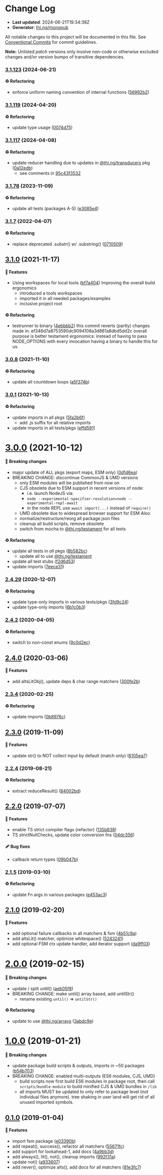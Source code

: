 # Change Log

- **Last updated**: 2024-06-21T19:34:38Z
- **Generator**: [thi.ng/monopub](https://thi.ng/monopub)

All notable changes to this project will be documented in this file.
See [Conventional Commits](https://conventionalcommits.org/) for commit guidelines.

**Note:** Unlisted _patch_ versions only involve non-code or otherwise excluded changes
and/or version bumps of transitive dependencies.

### [3.1.123](https://github.com/thi-ng/umbrella/tree/@thi.ng/fsm@3.1.123) (2024-06-21)

#### ♻️ Refactoring

- enforce uniform naming convention of internal functions ([56992b2](https://github.com/thi-ng/umbrella/commit/56992b2))

### [3.1.119](https://github.com/thi-ng/umbrella/tree/@thi.ng/fsm@3.1.119) (2024-04-20)

#### ♻️ Refactoring

- update type usage ([0074d75](https://github.com/thi-ng/umbrella/commit/0074d75))

### [3.1.117](https://github.com/thi-ng/umbrella/tree/@thi.ng/fsm@3.1.117) (2024-04-08)

#### ♻️ Refactoring

- update reducer handling due to updates in [@thi.ng/transducers](https://github.com/thi-ng/umbrella/tree/main/packages/transducers) pkg ([0a12edb](https://github.com/thi-ng/umbrella/commit/0a12edb))
  - see comments in [95c43f3532](https://github.com/thi-ng/umbrella/commit/95c43f3532)

### [3.1.78](https://github.com/thi-ng/umbrella/tree/@thi.ng/fsm@3.1.78) (2023-11-09)

#### ♻️ Refactoring

- update all tests (packages A-S) ([e3085e4](https://github.com/thi-ng/umbrella/commit/e3085e4))

### [3.1.7](https://github.com/thi-ng/umbrella/tree/@thi.ng/fsm@3.1.7) (2022-04-07)

#### ♻️ Refactoring

- replace deprecated .substr() w/ .substring() ([0710509](https://github.com/thi-ng/umbrella/commit/0710509))

## [3.1.0](https://github.com/thi-ng/umbrella/tree/@thi.ng/fsm@3.1.0) (2021-11-17)

#### 🚀 Features

- Using workspaces for local tools ([bf7a404](https://github.com/thi-ng/umbrella/commit/bf7a404))
  Improving the overall build ergonomics
  - introduced a tools workspaces
  - imported it in all needed packages/examples
  - inclusive project root

#### ♻️ Refactoring

- testrunner to binary ([4ebbbb2](https://github.com/thi-ng/umbrella/commit/4ebbbb2))
  this commit reverts (partly) changes made in:
  ef346d7a8753590dc9094108a3d861a8dbd5dd2c
  overall purpose is better testament ergonomics:
  instead of having to pass NODE_OPTIONS with every invocation
  having a binary to handle this for us.

### [3.0.8](https://github.com/thi-ng/umbrella/tree/@thi.ng/fsm@3.0.8) (2021-11-10)

#### ♻️ Refactoring

- update all countdown loops ([a5f374b](https://github.com/thi-ng/umbrella/commit/a5f374b))

### [3.0.1](https://github.com/thi-ng/umbrella/tree/@thi.ng/fsm@3.0.1) (2021-10-13)

#### ♻️ Refactoring

- update imports in all pkgs ([5fa2b6f](https://github.com/thi-ng/umbrella/commit/5fa2b6f))
  - add .js suffix for all relative imports
- update imports in all tests/pkgs ([effd591](https://github.com/thi-ng/umbrella/commit/effd591))

# [3.0.0](https://github.com/thi-ng/umbrella/tree/@thi.ng/fsm@3.0.0) (2021-10-12)

#### 🛑 Breaking changes

- major update of ALL pkgs (export maps, ESM only) ([0d1d6ea](https://github.com/thi-ng/umbrella/commit/0d1d6ea))
- BREAKING CHANGE: discontinue CommonJS & UMD versions
  - only ESM modules will be published from now on
  - CJS obsolete due to ESM support in recent versions of node:
    - i.e. launch NodeJS via:
    - `node --experimental-specifier-resolution=node --experimental-repl-await`
    - in the node REPL use `await import(...)` instead of `require()`
  - UMD obsolete due to widespread browser support for ESM
  Also:
  - normalize/restructure/reorg all package.json files
  - cleanup all build scripts, remove obsolete
  - switch from mocha to [@thi.ng/testament](https://github.com/thi-ng/umbrella/tree/main/packages/testament) for all tests

#### ♻️ Refactoring

- update all tests in _all_ pkgs ([8b582bc](https://github.com/thi-ng/umbrella/commit/8b582bc))
  - update all to use [@thi.ng/testament](https://github.com/thi-ng/umbrella/tree/main/packages/testament)
- update all test stubs ([f2d6d53](https://github.com/thi-ng/umbrella/commit/f2d6d53))
- update imports ([7eece31](https://github.com/thi-ng/umbrella/commit/7eece31))

### [2.4.29](https://github.com/thi-ng/umbrella/tree/@thi.ng/fsm@2.4.29) (2020-12-07)

#### ♻️ Refactoring

- update type-only imports in various tests/pkgs ([3fd9c24](https://github.com/thi-ng/umbrella/commit/3fd9c24))
- update type-only imports ([6b1c0b3](https://github.com/thi-ng/umbrella/commit/6b1c0b3))

### [2.4.2](https://github.com/thi-ng/umbrella/tree/@thi.ng/fsm@2.4.2) (2020-04-05)

#### ♻️ Refactoring

- switch to non-const enums ([9c0d2ec](https://github.com/thi-ng/umbrella/commit/9c0d2ec))

## [2.4.0](https://github.com/thi-ng/umbrella/tree/@thi.ng/fsm@2.4.0) (2020-03-06)

#### 🚀 Features

- add altsLitObj(), update deps & char range matchers ([300fe2b](https://github.com/thi-ng/umbrella/commit/300fe2b))

### [2.3.4](https://github.com/thi-ng/umbrella/tree/@thi.ng/fsm@2.3.4) (2020-02-25)

#### ♻️ Refactoring

- update imports ([0b8976c](https://github.com/thi-ng/umbrella/commit/0b8976c))

## [2.3.0](https://github.com/thi-ng/umbrella/tree/@thi.ng/fsm@2.3.0) (2019-11-09)

#### 🚀 Features

- update str() to NOT collect input by default (match only) ([6105ea7](https://github.com/thi-ng/umbrella/commit/6105ea7))

### [2.2.4](https://github.com/thi-ng/umbrella/tree/@thi.ng/fsm@2.2.4) (2019-08-21)

#### ♻️ Refactoring

- extract reduceResult() ([84002bd](https://github.com/thi-ng/umbrella/commit/84002bd))

## [2.2.0](https://github.com/thi-ng/umbrella/tree/@thi.ng/fsm@2.2.0) (2019-07-07)

#### 🚀 Features

- enable TS strict compiler flags (refactor) ([135b838](https://github.com/thi-ng/umbrella/commit/135b838))
- TS strictNullChecks, update color conversion fns ([04dc356](https://github.com/thi-ng/umbrella/commit/04dc356))

#### 🩹 Bug fixes

- callback return types ([09b047b](https://github.com/thi-ng/umbrella/commit/09b047b))

### [2.1.5](https://github.com/thi-ng/umbrella/tree/@thi.ng/fsm@2.1.5) (2019-03-10)

#### ♻️ Refactoring

- update Fn args in various packages ([e453ac3](https://github.com/thi-ng/umbrella/commit/e453ac3))

## [2.1.0](https://github.com/thi-ng/umbrella/tree/@thi.ng/fsm@2.1.0) (2019-02-20)

#### 🚀 Features

- add optional failure callbacks in all matchers & fsm ([4b51c9a](https://github.com/thi-ng/umbrella/commit/4b51c9a))
- add altsLit() matcher, optimize whitespace() ([5243241](https://github.com/thi-ng/umbrella/commit/5243241))
- add optional FSM ctx update handler, add iterator support ([da9ff03](https://github.com/thi-ng/umbrella/commit/da9ff03))

# [2.0.0](https://github.com/thi-ng/umbrella/tree/@thi.ng/fsm@2.0.0) (2019-02-15)

#### 🛑 Breaking changes

- update / split until() ([aeb05f8](https://github.com/thi-ng/umbrella/commit/aeb05f8))
- BREAKING CHANGE: make until() array based, add untilStr()
  - rename existing `until()` => `untilStr()`

#### ♻️ Refactoring

- update to use [@thi.ng/arrays](https://github.com/thi-ng/umbrella/tree/main/packages/arrays) ([3abdc9e](https://github.com/thi-ng/umbrella/commit/3abdc9e))

# [1.0.0](https://github.com/thi-ng/umbrella/tree/@thi.ng/fsm@1.0.0) (2019-01-21)

#### 🛑 Breaking changes

- update package build scripts & outputs, imports in ~50 packages ([b54b703](https://github.com/thi-ng/umbrella/commit/b54b703))
- BREAKING CHANGE: enabled multi-outputs (ES6 modules, CJS, UMD)
  - build scripts now first build ES6 modules in package root, then call
    `scripts/bundle-module` to build minified CJS & UMD bundles in `/lib`
  - all imports MUST be updated to only refer to package level
    (not individual files anymore). tree shaking in user land will get rid of
    all unused imported symbols.

## [0.1.0](https://github.com/thi-ng/umbrella/tree/@thi.ng/fsm@0.1.0) (2019-01-04)

#### 🚀 Features

- import fsm package ([e03390b](https://github.com/thi-ng/umbrella/commit/e03390b))
- add repeat(), success(), refactor all matchers ([55671fc](https://github.com/thi-ng/umbrella/commit/55671fc))
- add support for lookahead-1, add docs ([4a9bb3d](https://github.com/thi-ng/umbrella/commit/4a9bb3d))
- add always(), lit(), not(), cleanup imports ([992f31a](https://github.com/thi-ng/umbrella/commit/992f31a))
- update not() ([a933607](https://github.com/thi-ng/umbrella/commit/a933607))
- add never(), optimize alts(), add docs for all matchers ([81e3fc7](https://github.com/thi-ng/umbrella/commit/81e3fc7))
